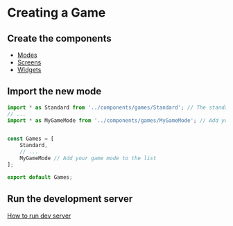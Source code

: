 # Creating a Game

## Create the components

- [Modes](Components/modes)
- [Screens](Components/screens)
- [Widgets](Components/widgets)

## Import the new mode
```jsx title="client/src/modules/Games.js"
import * as Standard from '../components/games/Standard'; // The standard game mode
// ...
import * as MyGameMode from '../components/games/MyGameMode'; // Add your game mode


const Games = [
	Standard,
	// ...
	MyGameMode // Add your game mode to the list
];

export default Games;
```

## Run the development server

[How to run dev server](/docs/rundevserver)